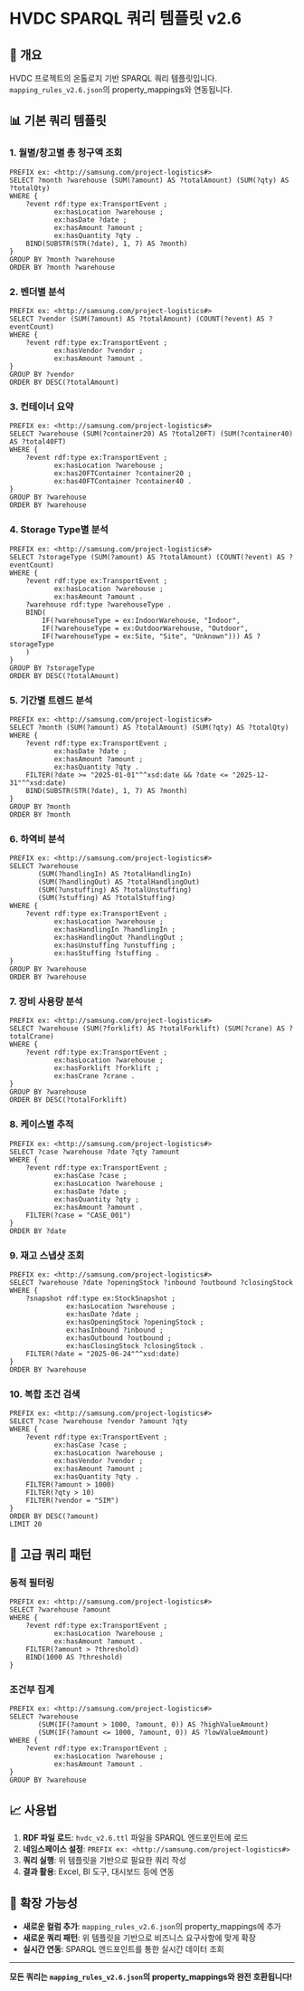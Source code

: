# HVDC SPARQL 쿼리 템플릿 v2.6

## 🎯 개요
HVDC 프로젝트의 온톨로지 기반 SPARQL 쿼리 템플릿입니다.
`mapping_rules_v2.6.json`의 property_mappings와 연동됩니다.

## 📊 기본 쿼리 템플릿

### 1. 월별/창고별 총 청구액 조회
```sparql
PREFIX ex: <http://samsung.com/project-logistics#>
SELECT ?month ?warehouse (SUM(?amount) AS ?totalAmount) (SUM(?qty) AS ?totalQty)
WHERE {
    ?event rdf:type ex:TransportEvent ;
           ex:hasLocation ?warehouse ;
           ex:hasDate ?date ;
           ex:hasAmount ?amount ;
           ex:hasQuantity ?qty .
    BIND(SUBSTR(STR(?date), 1, 7) AS ?month)
}
GROUP BY ?month ?warehouse
ORDER BY ?month ?warehouse
```

### 2. 벤더별 분석
```sparql
PREFIX ex: <http://samsung.com/project-logistics#>
SELECT ?vendor (SUM(?amount) AS ?totalAmount) (COUNT(?event) AS ?eventCount)
WHERE {
    ?event rdf:type ex:TransportEvent ;
           ex:hasVendor ?vendor ;
           ex:hasAmount ?amount .
}
GROUP BY ?vendor
ORDER BY DESC(?totalAmount)
```

### 3. 컨테이너 요약
```sparql
PREFIX ex: <http://samsung.com/project-logistics#>
SELECT ?warehouse (SUM(?container20) AS ?total20FT) (SUM(?container40) AS ?total40FT)
WHERE {
    ?event rdf:type ex:TransportEvent ;
           ex:hasLocation ?warehouse ;
           ex:has20FTContainer ?container20 ;
           ex:has40FTContainer ?container40 .
}
GROUP BY ?warehouse
ORDER BY ?warehouse
```

### 4. Storage Type별 분석
```sparql
PREFIX ex: <http://samsung.com/project-logistics#>
SELECT ?storageType (SUM(?amount) AS ?totalAmount) (COUNT(?event) AS ?eventCount)
WHERE {
    ?event rdf:type ex:TransportEvent ;
           ex:hasLocation ?warehouse ;
           ex:hasAmount ?amount .
    ?warehouse rdf:type ?warehouseType .
    BIND(
        IF(?warehouseType = ex:IndoorWarehouse, "Indoor",
        IF(?warehouseType = ex:OutdoorWarehouse, "Outdoor",
        IF(?warehouseType = ex:Site, "Site", "Unknown"))) AS ?storageType
    )
}
GROUP BY ?storageType
ORDER BY DESC(?totalAmount)
```

### 5. 기간별 트렌드 분석
```sparql
PREFIX ex: <http://samsung.com/project-logistics#>
SELECT ?month (SUM(?amount) AS ?totalAmount) (SUM(?qty) AS ?totalQty)
WHERE {
    ?event rdf:type ex:TransportEvent ;
           ex:hasDate ?date ;
           ex:hasAmount ?amount ;
           ex:hasQuantity ?qty .
    FILTER(?date >= "2025-01-01"^^xsd:date && ?date <= "2025-12-31"^^xsd:date)
    BIND(SUBSTR(STR(?date), 1, 7) AS ?month)
}
GROUP BY ?month
ORDER BY ?month
```

### 6. 하역비 분석
```sparql
PREFIX ex: <http://samsung.com/project-logistics#>
SELECT ?warehouse 
       (SUM(?handlingIn) AS ?totalHandlingIn)
       (SUM(?handlingOut) AS ?totalHandlingOut)
       (SUM(?unstuffing) AS ?totalUnstuffing)
       (SUM(?stuffing) AS ?totalStuffing)
WHERE {
    ?event rdf:type ex:TransportEvent ;
           ex:hasLocation ?warehouse ;
           ex:hasHandlingIn ?handlingIn ;
           ex:hasHandlingOut ?handlingOut ;
           ex:hasUnstuffing ?unstuffing ;
           ex:hasStuffing ?stuffing .
}
GROUP BY ?warehouse
ORDER BY ?warehouse
```

### 7. 장비 사용량 분석
```sparql
PREFIX ex: <http://samsung.com/project-logistics#>
SELECT ?warehouse (SUM(?forklift) AS ?totalForklift) (SUM(?crane) AS ?totalCrane)
WHERE {
    ?event rdf:type ex:TransportEvent ;
           ex:hasLocation ?warehouse ;
           ex:hasForklift ?forklift ;
           ex:hasCrane ?crane .
}
GROUP BY ?warehouse
ORDER BY DESC(?totalForklift)
```

### 8. 케이스별 추적
```sparql
PREFIX ex: <http://samsung.com/project-logistics#>
SELECT ?case ?warehouse ?date ?qty ?amount
WHERE {
    ?event rdf:type ex:TransportEvent ;
           ex:hasCase ?case ;
           ex:hasLocation ?warehouse ;
           ex:hasDate ?date ;
           ex:hasQuantity ?qty ;
           ex:hasAmount ?amount .
    FILTER(?case = "CASE_001")
}
ORDER BY ?date
```

### 9. 재고 스냅샷 조회
```sparql
PREFIX ex: <http://samsung.com/project-logistics#>
SELECT ?warehouse ?date ?openingStock ?inbound ?outbound ?closingStock
WHERE {
    ?snapshot rdf:type ex:StockSnapshot ;
              ex:hasLocation ?warehouse ;
              ex:hasDate ?date ;
              ex:hasOpeningStock ?openingStock ;
              ex:hasInbound ?inbound ;
              ex:hasOutbound ?outbound ;
              ex:hasClosingStock ?closingStock .
    FILTER(?date = "2025-06-24"^^xsd:date)
}
ORDER BY ?warehouse
```

### 10. 복합 조건 검색
```sparql
PREFIX ex: <http://samsung.com/project-logistics#>
SELECT ?case ?warehouse ?vendor ?amount ?qty
WHERE {
    ?event rdf:type ex:TransportEvent ;
           ex:hasCase ?case ;
           ex:hasLocation ?warehouse ;
           ex:hasVendor ?vendor ;
           ex:hasAmount ?amount ;
           ex:hasQuantity ?qty .
    FILTER(?amount > 1000)
    FILTER(?qty > 10)
    FILTER(?vendor = "SIM")
}
ORDER BY DESC(?amount)
LIMIT 20
```

## 🔧 고급 쿼리 패턴

### 동적 필터링
```sparql
PREFIX ex: <http://samsung.com/project-logistics#>
SELECT ?warehouse ?amount
WHERE {
    ?event rdf:type ex:TransportEvent ;
           ex:hasLocation ?warehouse ;
           ex:hasAmount ?amount .
    FILTER(?amount > ?threshold)
    BIND(1000 AS ?threshold)
}
```

### 조건부 집계
```sparql
PREFIX ex: <http://samsung.com/project-logistics#>
SELECT ?warehouse 
       (SUM(IF(?amount > 1000, ?amount, 0)) AS ?highValueAmount)
       (SUM(IF(?amount <= 1000, ?amount, 0)) AS ?lowValueAmount)
WHERE {
    ?event rdf:type ex:TransportEvent ;
           ex:hasLocation ?warehouse ;
           ex:hasAmount ?amount .
}
GROUP BY ?warehouse
```

## 📈 사용법

1. **RDF 파일 로드**: `hvdc_v2.6.ttl` 파일을 SPARQL 엔드포인트에 로드
2. **네임스페이스 설정**: `PREFIX ex: <http://samsung.com/project-logistics#>`
3. **쿼리 실행**: 위 템플릿을 기반으로 필요한 쿼리 작성
4. **결과 활용**: Excel, BI 도구, 대시보드 등에 연동

## 🎯 확장 가능성

- **새로운 컬럼 추가**: `mapping_rules_v2.6.json`의 property_mappings에 추가
- **새로운 쿼리 패턴**: 위 템플릿을 기반으로 비즈니스 요구사항에 맞게 확장
- **실시간 연동**: SPARQL 엔드포인트를 통한 실시간 데이터 조회

---

**모든 쿼리는 `mapping_rules_v2.6.json`의 property_mappings와 완전 호환됩니다!** 